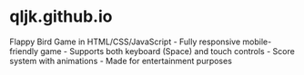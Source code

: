 # qljk.github.io
Flappy Bird Game in HTML/CSS/JavaScript - Fully responsive mobile-friendly game - Supports both keyboard (Space) and touch controls - Score system with animations - Made for entertainment purposes
